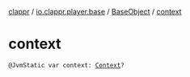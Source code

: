 [clappr](../../index.md) / [io.clappr.player.base](../index.md) / [BaseObject](index.md) / [context](./context.md)

# context

`@JvmStatic var context: `[`Context`](https://developer.android.com/reference/android/content/Context.html)`?`